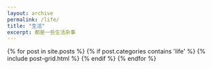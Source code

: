 ```yaml
---
layout: archive
permalink: /life/
title: "生活"
excerpt: 都是一些生活杂事
---
```


<div class="tiles">
{% for post in site.posts %}
	{% if post.categories contains 'life' %}
		{% include post-grid.html %}
	{% endif %}
{% endfor %}
</div><!-- /.tiles -->
